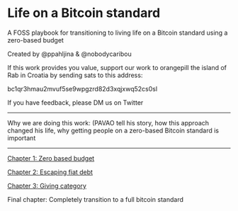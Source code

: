 # Life on a Bitcoin standard

A FOSS playbook for transitioning to living life on a Bitcoin standard using a zero-based budget

Created by @ppahljina & @nobodycaribou

If this work provides you value, support our work to orangepill the island of Rab in Croatia by sending sats to this address:

bc1qr3hmau2mvuf5se9wpgzrd82d3xqjxwq52cs0sl

If you have feedback, please DM us on Twitter

-------


Why we are doing this work: (PAVAO tell his story, how this approach changed his life, why getting people on a zero-based Bitcoin standard is important


-------

[Chapter 1: Zero based budget](https://github.com/NobodyCaribou/Life-on-a-Bitcoin-standard-a-FOSS-playbook/blob/main/x1.0%20-%20zero%20based%20budget)

[Chapter 2: Escaping fiat debt](https://github.com/NobodyCaribou/life-on-a-btc-standard/blob/main/x2.0%20-%20escaping%20fiat%20debt)

[Chapter 3: Giving category](https://github.com/NobodyCaribou/Life-on-a-Bitcoin-standard-a-FOSS-playbook/blob/main/x3.0%20-%20giving)

Final chapter: Completely transition to a full bitcoin standard




